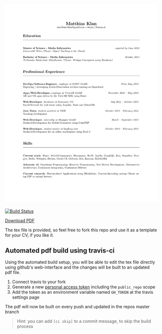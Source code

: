 ![Curriculum Vitae of Matthias Klan](cv.png?raw=true)
---

[![Build Status](https://travis-ci.com/mklan/cv.svg?branch=master)](https://travis-ci.com/mklan/cv)

[Download PDF](https://github.com/mklan/cv/raw/master/cv.pdf)

The tex file is provided, so feel free to fork this repo and use it as a template for your CV, if you like it.

## Automated pdf build using travis-ci

Using the automated build setup, you will be able to edit the tex file directly using github's web-interface and the changes will be built to an updated pdf file.

1. Connect travis to your fork 
2. Generate a new [personal access token](https://github.com/settings/tokens) including the `public_repo` scope
3. Add the token as an environment variable named `GH_TOKEN` at the travis settings page

The pdf will now be built on every push and updated in the repos master branch

> Hint: you can add `[ci skip]` to a commit message, to skip the build process
